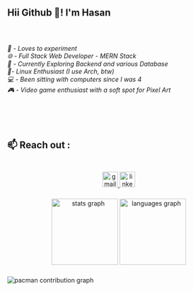 <br clear="both">

<h2 align="left">Hii Github 👋! I'm Hasan</h2>

###

<br clear="both">

<h6 align="left"> 🧪 - Loves to experiment <br>🌐 - Full Stack Web Developer - MERN Stack <br>🌲 - Currently Exploring Backend and various Database  <br>🐧- Linux Enthusiast (I use Arch, btw) <br> 💻 - Been sitting with computers since I was 4 <br> 🎮 - Video game enthusiast with a soft spot for Pixel Art 

###

<br clear="both">
<br>  

<h2 align="left">📫 Reach out :</h2>

###

<br clear="both">

<div align="center">
  <a href="hasandilshad16@gmail.com" target="_blank">
    <img src="https://img.shields.io/static/v1?message=Gmail&logo=gmail&label=&color=D14836&logoColor=white&labelColor=&style=for-the-badge" height="35" alt="gmail logo"  />
  </a>
  <img src="https://img.shields.io/static/v1?message=LinkedIn&logo=linkedin&label=&color=0077B5&logoColor=white&labelColor=&style=for-the-badge" height="35" alt="linkedin logo"  />
</div>

###

<div align="center">
  <img src="https://github-readme-stats.vercel.app/api?username=Hasan-1-6&hide_title=true&hide_rank=false&show_icons=true&include_all_commits=true&count_private=true&disable_animations=false&theme=synthwave&locale=en&hide_border=true" height="150" alt="stats graph"  />
  <img src="https://github-readme-stats.vercel.app/api/top-langs?username=Hasan-1-6&locale=en&hide_title=false&layout=compact&card_width=320&langs_count=5&theme=synthwave&hide_border=true" height="150" alt="languages graph"  />
</div>

###

<picture>
  <source media="(prefers-color-scheme: dark)" srcset="https://raw.githubusercontent.com/Hasan-1-6/Hasan-1-6/output/pacman-contribution-graph-dark.svg">
  <source media="(prefers-color-scheme: light)" srcset="https://raw.githubusercontent.com/Hasan-1-6/Hasan-1-6/output/pacman-contribution-graph.svg">
  <img alt="pacman contribution graph" src="https://raw.githubusercontent.com/Hasan-1-6/Hasan-1-6/output/pacman-contribution-graph.svg">
</picture>

###
